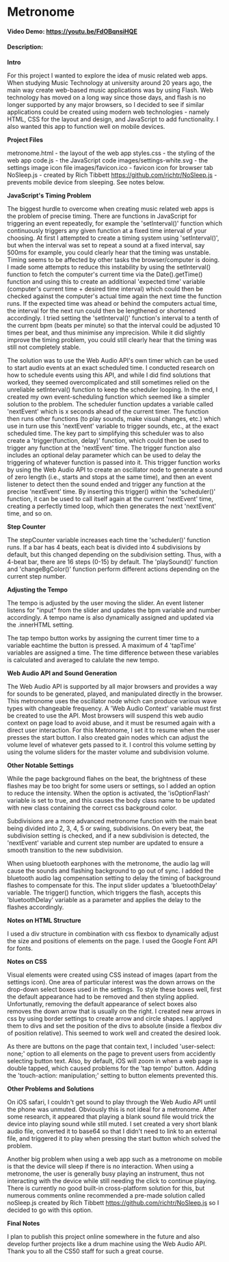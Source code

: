 # Metronome
#### Video Demo:  https://youtu.be/FdOBqnsiHQE
#### Description:

**Intro**

For this project I wanted to explore the idea of music related web apps. When studying Music Technology at university around 20 years ago, the main way create web-based music applications was by using Flash. Web technology has moved on a long way since those days, and flash is no longer supported by any major browsers, so I decided to see if similar applications could be created using modern web technologies - namely HTML, CSS for the layout and design, and JavaScript to add functionality. I also wanted this app to function well on mobile devices.

**Project Files**

metronome.html - the layout of the web app
styles.css - the styling of the web app
code.js - the JavaScript code
images/settings-white.svg - the settings image icon file
images/favicon.ico - favicon icon for browser tab
NoSleep.js - created by Rich Tibbett https://github.com/richtr/NoSleep.js - prevents mobile device from sleeping. See notes below.

**JavaScript's Timing Problem**

The biggest hurdle to overcome when creating music related web apps is the problem of precise timing. There are functions in JavaScript for triggering an event repeatedly, for example the 'setInterval()' function which continuously triggers any given function at a fixed time interval of your choosing. At first I attempted to create a timing system using 'setInterval()', but when the interval was set to repeat a sound at a fixed interval, say 500ms for example, you could clearly hear that the timing was unstable. Timing seems to be affected by other tasks the browser/computer is doing. I made some attempts to reduce this instability by using the setInterval() function to fetch the computer's current time via the Date().getTime() function and using this to create an additional 'expected time' variable (computer's current time + desired time interval) which could then be checked against the computer's actual time again the next time the function runs. If the expected time was ahead or behind the computers actual time, the interval for the next run could then be lengthened or shortened accordingly. I tried setting the 'setInterval()' function's interval to a tenth of the current bpm (beats per minute) so that the interval could be adjusted 10 times per beat, and thus minimise any imprecision. While it did slightly improve the timing problem, you could still clearly hear that the timing was still not completely stable.

The solution was to use the Web Audio API's own timer which can be used to start audio events at an exact scheduled time. I conducted research on how to schedule events using this API, and while I did find solutions that worked, they seemed overcomplicated and still sometimes relied on the unreliable setInterval() function to keep the scheduler looping. In the end, I created my own  event-scheduling function which seemed like a simpler solution to the problem. The scheduler function updates a variable called 'nextEvent' which is x seconds ahead of the current timer. The function then runs other functions (to play sounds, make visual changes, etc.) which use in turn use this 'nextEvent' variable to trigger sounds, etc., at the exact scheduled time. The key part to simplifying this scheduler was to also create a 'trigger(function, delay)' function, which could then be used to trigger any function at the 'nextEvent' time. The trigger function also includes an optional delay parameter which can be used to delay the triggering of whatever function is passed into it. This trigger function works by using the Web Audio API to create an oscillator node to generate a sound of zero length (i.e., starts and stops at the same time), and then an event listener to detect then the sound ended and trigger any function at the precise 'nextEvent' time. By inserting this trigger() within the 'scheduler()' function, it can be used to call itself again at the current 'nextEvent' time, creating a perfectly timed loop, which then generates the next 'nextEvent' time, and so on.

**Step Counter**

The stepCounter variable increases each time the 'scheduler()' function runs. If a bar has 4 beats, each beat is divided into 4 subdivisions by default, but this changed depending on the subdivision setting. Thus, with a 4-beat bar, there are 16 steps (0-15) by default. The 'playSound()' function and 'changeBgColor()' function perform different actions depending on the current step number. 

**Adjusting the Tempo**

The tempo is adjusted by the user moving the slider. An event listener listens for "input" from the slider and updates the bpm variable and number accordingly. A tempo name is also dynamically assigned and updated via the .innerHTML setting.

The tap tempo button works by assigning the current timer time to a variable eachtime the button is pressed. A maximum of 4 'tapTime' variables are assigned a time. The time difference between these variables is calculated and averaged to calulate the new tempo. 

**Web Audio API and Sound Generation**

The Web Audio API is supported by all major browsers and provides a way for sounds to be generated, played, and manipulated directly in the browser. This metronome uses the oscillator node which can produce various wave types with changeable frequency. A 'Web Audio Context' variable must first be created to use the API. Most browsers will suspend this web audio context on page load to avoid abuse, and it must be resumed again with a direct user interaction. For this Metronome, I set it to resume when the user presses the start button. I also created gain nodes which can adjust the volume level of whatever gets passed to it. I control this volume setting by using the volume sliders for the master volume and subdivision volume.

**Other Notable Settings**

While the page background flahes on the beat, the brightness of these flashes may be too bright for some users or settings, so I added an option to reduce the intensity. When the option is activated, the 'isOptionFlash' variable is set to true, and this causes the body class name to be updated with new class containing the correct css background color.

Subdivisions are a more advanced metronome function with the main beat being divided into 2, 3, 4, 5 or swing, subdivisions. On every beat, the subdivision setting is checked, and if a new subdivision is detected, the 'nextEvent' variable and current step number are updated to ensure a smooth transition to the new subdivision.


When using bluetooth earphones with the metronome, the audio lag will cause the sounds and flashing background to go out of sync. I added the bluetooth audio lag compensation setting to delay the timing of background flashes to compensate for this. The input slider updates a 'bluetoothDelay' variable. The trigger() function, which triggers the flash, accepts this 'bluetoothDelay' variable as a parameter and applies the delay to the flashes accordingly.

**Notes on HTML Structure**

I used a div structure in combination with css flexbox to dynamically adjust the size and positions of elements on the page. I used the Google Font API for fonts.

**Notes on CSS**

Visual elements were created using CSS instead of images (apart from the settings icon). One area of particular interest was the down arrows on the drop-down select boxes used in the settings. To style these boxes well, first the default appearance had to be removed and then styling applied. Unfortunatly, removing the default appearance of select boxes also removes the down arrow that is usually on the right. I created new arrows in css by using border settings to create arrow and circle shapes. I applyed them to divs and set the position of the divs to absolute (inside a flexbox div of position relative). This seemed to work well and created the desired look. 

As there are buttons on the page that contain text, I included 'user-select: none;' option to all elements on the page to prevent users from accidently selecting button text. Also, by default, iOS will zoom in when a web page is double tapped, which caused problems for the 'tap tempo' button. Adding the 'touch-action: manipulation;' setting to button elements prevented this.

**Other Problems and Solutions**

On iOS safari, I couldn't get sound to play through the Web Audio API until the phone was unmuted. Obviously this is not ideal for a metronome. After some research, it appeared that playing a blank sound file would trick the device into playing sound while still muted. I set created a very short blank audio file, converted it to base64 so that I didn't need to link to an external file, and triggered it to play when pressing the start button which solved the problem.

Another big problem when using a web app such as a metronome on mobile is that the device will sleep if there is no interaction. When using a metronome, the user is generally busy playing an instrument, thus not interacting with the device while still needing the click to continue playing. There is currently no good built-in cross-platform solution for this, but numerous comments online recommended a pre-made solution called noSleep.js created by Rich Tibbett https://github.com/richtr/NoSleep.js so I decided to go with this option.

**Final Notes**

I plan to publish this project online somewhere in the future and also develop further projects like a drum machine using the Web Audio API. Thank you to all the CS50 staff for such a great course.
